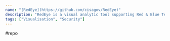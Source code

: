 ```yaml
---
name: "[RedEye](https://github.com/cisagov/RedEye)"
description: "RedEye is a visual analytic tool supporting Red & Blue Team operations"
tags: ["Visualisation", "Security"]
---
```

#repo
